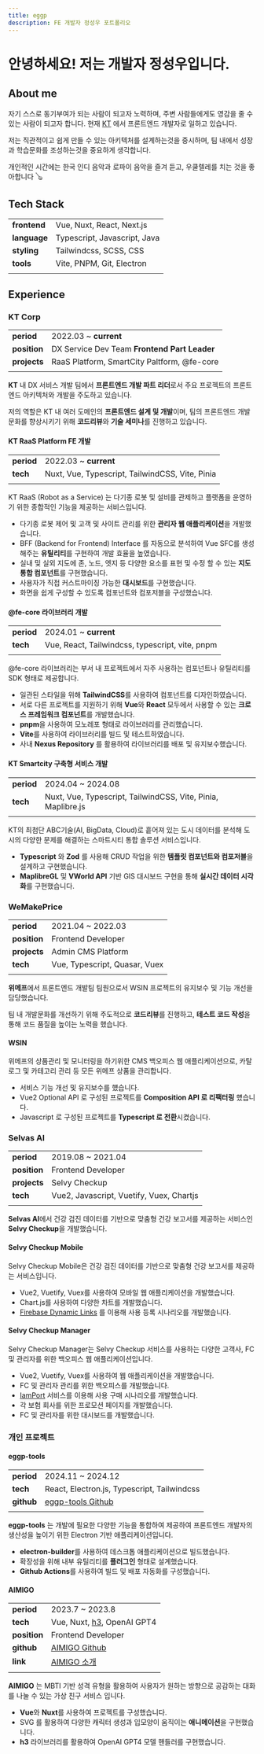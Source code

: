 ```yaml
---
title: eggp
description: FE 개발자 정성우 포트폴리오
---
```



# 안녕하세요! 저는 **개발자 정성우**입니다.

## About me

자기 스스로 동기부여가 되는 사람이 되고자 노력하며,
주변 사람들에게도 영감을 줄 수 있는 사람이 되고자 합니다.
현재 [KT](https://corp.kt.com/) 에서 프론트엔드 개발자로 일하고 있습니다.

저는 직관적이고 쉽게 만들 수 있는 아키텍처를 설계하는것을 중시하며, 팀 내에서 성장과 학습문화를 조성하는것을 중요하게 생각합니다.

개인적인 시간에는 한국 인디 음악과 로파이 음악을 즐겨 듣고, 우쿨렐레를 치는 것을 좋아합니다 🪕

## Tech Stack

|              |                                |
|--------------|--------------------------------|
| **frontend** | Vue, Nuxt, React, Next.js      |
| **language** | Typescript, Javascript, Java   |
| **styling**  | Tailwindcss, SCSS, CSS         |
| **tools**    | Vite, PNPM, Git, Electron |
|              |                                             |

## Experience

### KT Corp

|              |                                              |
|--------------|----------------------------------------------|
| **period**   | 2022.03 ~ **current**                        |
| **position** | DX Service Dev Team **Frontend Part Leader** |
| **projects** | RaaS Platform, SmartCity Paltform, @fe-core  |
|              |                                              |

**KT** 내 DX 서비스 개발 팀에서 **프론트엔드 개발 파트 리더**로서 주요 프로젝트의 프론트엔드 아키텍처와 개발을 주도하고 있습니다.

저의 역할은 KT 내 여러 도메인의 **프론트엔드 설계 및 개발**이며, 팀의 프론트엔드 개발 문화를 향상시키기 위해 **코드리뷰**와 **기술 세미나**를 진행하고 있습니다.

#### KT RaaS Platform FE 개발

|            |                                                                            |
|------------|----------------------------------------------------------------------------|
| **period** | 2022.03 ~ **current**                                                      |
| **tech**   | Nuxt, Vue, Typescript, TailwindCSS, Vite, Pinia |
|            |                                                                            |

KT RaaS (Robot as a Service) 는 다기종 로봇 및 설비를 관제하고 플랫폼을 운영하기 위한 종합적인 기능을 제공하는 서비스입니다.

- 다기종 로봇 제어 및 고객 및 사이트 관리를 위한 **관리자 웹 애플리케이션**을 개발했습니다.
- BFF (Backend for Frontend) Interface 를 자동으로 분석하여 Vue SFC를 생성해주는 **유틸리티**를 구현하여 개발 효율을 높였습니다.
- 실내 및 실외 지도에 존, 노드, 엣지 등 다양한 요소를 표현 및 수정 할 수 있는 **지도 통합 컴포넌트**를 구현했습니다.
- 사용자가 직접 커스트마이징 가능한 **대시보드**를 구현했습니다.
- 화면을 쉽게 구성할 수 있도록 컴포넌트와 컴포저블을 구성했습니다.

#### @fe-core 라이브러리 개발

|            |                                                 |
|------------|-------------------------------------------------|
| **period** | 2024.01 ~ **current**                           |
| **tech**   | Vue, React, Tailwindcss, typescript, vite, pnpm |
|            |                                                 |

@fe-core 라이브러리는 부서 내 프로젝트에서 자주 사용하는 컴포넌트나 유틸리티를 SDK 형태로 제공합니다.

- 일관된 스타일을 위해 **TailwindCSS**를 사용하여 컴포넌트를 디자인하였습니다.
- 서로 다른 프로젝트를 지원하기 위해 **Vue**와 **React** 모두에서 사용할 수 있는 **크로스 프레임워크 컴포넌트**를 개발했습니다.
- **pnpm**을 사용하여 모노레포 형태로 라이브러리를 관리했습니다.
- **Vite**를 사용하여 라이브러리를 빌드 및 테스트하였습니다.
- 사내 **Nexus Repository** 를 활용하여 라이브러리를 배포 및 유지보수했습니다.

#### KT Smartcity 구축형 서비스 개발

|            |                                                              |
|------------|--------------------------------------------------------------|
| **period** | 2024.04 ~ 2024.08                                            |
| **tech**   | Nuxt, Vue, Typescript, TailwindCSS, Vite, Pinia, Maplibre.js |
|            |                                                              |

KT의 최첨단 ABC기술(AI, BigData, Cloud)로 흩어져 있는 도시 데이터를 분석해 도시의 다양한 문제를 해결하는 스마트시티 통합 솔루션 서비스입니다.

- **Typescript** 와 **Zod** 를 사용해 CRUD 작업을 위한 **템플릿 컴포넌트와 컴포저블**을 설계하고 구현했습니다.
- **MaplibreGL** 및 **VWorld API** 기반 GIS 대시보드 구현을 통해 **실시간 데이터 시각화**를 구현했습니다.



### WeMakePrice
|              |                               |
|--------------|-------------------------------|
| **period**   | 2021.04 ~ 2022.03             |
| **position** | Frontend Developer            |
| **projects** | Admin CMS Platform            |
| **tech**     | Vue, Typescript, Quasar, Vuex |
|              |                               |

**위메프**에서 프론트엔드 개발팀 팀원으로서 WSIN 프로젝트의 유지보수 및 기능 개선을 담당했습니다.

팀 내 개발문화를 개선하기 위해 주도적으로 **코드리뷰**를 진행하고, **테스트 코드 작성**을 통해 코드 품질을 높이는 노력을 했습니다.

#### WSIN

위메프의 상품관리 및 모니터링을 하기위한 CMS 백오피스 웹 애플리케이션으로, 카탈로그 및 카테고리 관리 등 모든 위메프 상품을 관리합니다.

- 서비스 기능 개선 및 유지보수를 헀습니다.
- Vue2 Optional API 로 구성된 프로젝트를 **Composition API 로 리팩터링** 헀습니다.
- Javascript 로 구성된 프로젝트를 **Typescript 로 전환**시켰습니다.



### Selvas AI

|              |                                          |
|--------------|------------------------------------------|
| **period**   | 2019.08 ~ 2021.04                        |
| **position** | Frontend Developer                       |
| **projects** | Selvy Checkup                            |
| **tech**     | Vue2, Javascript, Vuetify, Vuex, Chartjs |
|              |                                          |

**Selvas AI**에서 건강 검진 데이터를 기반으로 맞춤형 건강 보고서를 제공하는 서비스인 **Selvy Checkup**을 개발했습니다.

#### Selvy Checkup Mobile

Selvy Checkup Mobile은 건강 검진 데이터를 기반으로 맞춤형 건강 보고서를 제공하는 서비스입니다.

- Vue2, Vuetify, Vuex를 사용하여 모바일 웹 애플리케이션을 개발했습니다.
- Chart.js를 사용하여 다양한 차트를 개발했습니다.
- [Firebase Dynamic Links](https://firebase.google.com/docs/dynamic-links?hl=ko) 를 이용해 사용 등록 시나리오를 개발했습니다.

#### Selvy Checkup Manager

Selvy Checkup Manager는 Selvy Checkup 서비스를 사용하는 다양한 고객사, FC 및 관리자를 위한 백오피스 웹 애플리케이션입니다.

- Vue2, Vuetify, Vuex를 사용하여 웹 애플리케이션을 개발했습니다.
- FC 및 관리자 관리를 위한 백오피스를 개발했습니다.
- [IamPort](https://api.iamport.kr/) 서비스를 이용해 사용 구매 시나리오를 개발했습니다.
- 각 보험 회사를 위한 프로모션 페이지를 개발했습니다.
- FC 및 관리자를 위한 대시보드를 개발했습니다.



### 개인 프로젝트

#### eggp-tools

|            |                                                                |
|------------|----------------------------------------------------------------|
| **period** | 2024.11 ~ 2024.12                                              |
| **tech**   | React, Electron.js, Typescript, Tailwindcss                    |
| **github** | [eggp-tools Github](https://github.com/eggplantiny/eggp-tools) |
|            |                                                                |

**eggp-tools** 는 개발에 필요한 다양한 기능을 통합하여 제공하여 프론트엔드 개발자의 생산성을 높이기 위한 Electron 기반 애플리케이션입니다.

- **electron-builder**를 사용하여 데스크톱 애플리케이션으로 빌드했습니다.
- 확장성을 위해 내부 유틸리티를 **플러그인** 형태로 설계했습니다.
- **Github Actions**를 사용하여 빌드 및 배포 자동화를 구성했습니다.

#### AIMIGO

|              |                                                                                     |
|--------------|-------------------------------------------------------------------------------------|
| **period**   | 2023.7 ~ 2023.8                                                                     |
| **tech**     | Vue, Nuxt, [h3](https://github.com/unjs/h3), OpenAI GPT4                            |
| **position** | Frontend Developer                                                                  |
| **github**   | [AIMIGO Github](https://github.com/Sejin-Kim-Team/AIMIGO)                           |
| **link**     | [AIMIGO 소개](https://eggp.notion.site/AIMIGO-15165b2db31e811f826cc2d29eb6844d?pvs=4) |
|              |                                                                                     |

**AIMIGO** 는 MBTI 기반 성격 유형을 활용하여 사용자가 원하는 방향으로 공감하는 대화를 나눌 수 있는 가상 친구 서비스 입니다.

- **Vue**와 **Nuxt**를 사용하여 프로젝트를 구성했습니다.
- SVG 를 활용하여 다양한 캐릭터 생성과 입모양이 움직이는 **애니메이션**을 구현했습니다.
- **h3** 라이브러리를 활용하여 OpenAI GPT4 모델 핸들러를 구현했습니다.
